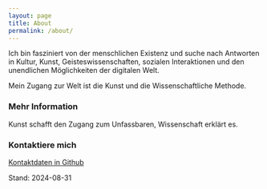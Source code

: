 ```yaml
---
layout: page
title: About
permalink: /about/
---
```


Ich bin fasziniert von der menschlichen Existenz und suche nach Antworten in Kultur, Kunst, Geisteswissenschaften, sozialen Interaktionen und den unendlichen Möglichkeiten der digitalen Welt. 

Mein Zugang zur Welt ist die Kunst und die Wissenschaftliche Methode.

### Mehr Information

Kunst schafft den Zugang zum Unfassbaren, Wissenschaft erklärt es.

### Kontaktiere mich

[Kontaktdaten in Github](https://github.com/S2030c)

Stand: 2024-08-31
